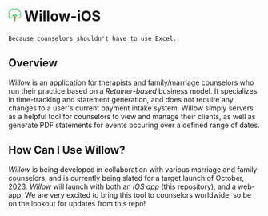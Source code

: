 <h1>
  <img src="/docs/tree.png"> Willow-iOS
</h1>

    Because counselors shouldn't have to use Excel.

## Overview
_Willow_ is an application for therapists and family/marriage counselors who run their practice based on a _Retainer-based_ business model. It specializes in time-tracking and statement generation, and does not require any changes to a user's current payment intake system. Willow simply servers as a helpful tool for counselors to view and manage their clients, as well as generate PDF statements for events occuring over a defined range of dates.

## How Can I Use Willow?
_Willow_ is being developed in collaboration with various marriage and family counselors, and is currently being slated for a target launch of October, 2023. _Willow_ will launch with both an _iOS app_ (this repository), and a web-app. We are very excited to bring this tool to counselors worldwide, so be on the lookout for updates from this repo!